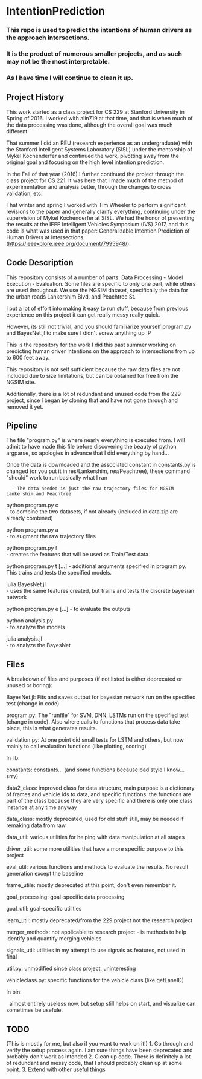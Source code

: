 # IntentionPrediction
### This repo is used to predict the intentions of human drivers as the approach intersections. 
### It is the product of numerous smaller projects, and as such may not be the most interpretable. 
### As I have time I will continue to clean it up.

## Project History 
This work started as a class project for CS 229 at Stanford University in Spring of 2016. 
I worked with alin719 at that time, and that is when much of the data processing was done, although the overall goal was much different.

That summer I did an REU (research experience as an undergraduate) with the Stanford Intelligent Systems Laboratory (SISL) under the mentorship of Mykel Kochenderfer and continued the work, pivotting away from the original goal and focusing on the high level intention prediction.

In the Fall of that year (2016) I further continued the project through the class project for CS 221.
It was here that I made much of the method of experimentation and analysis better, through the changes to cross validation, etc. 

That winter and spring I worked with Tim Wheeler to perform significant revisions to the paper and generally clarify everything, continuing under the supervision of Mykel Kochenderfer at SISL.
We had the honor of presenting the results at the IEEE Intelligent Vehicles Symposium (IVS) 2017, and this code is what was used in that paper:
    Generalizable Intention Prediction of Human Drivers at Intersections (https://ieeexplore.ieee.org/document/7995948/).

## Code Description
This repository consists of a number of parts: Data Processing - Model Execution - Evaluation. Some files are specific to only one part, while others are used throughout.
We use the NGSIM dataset, specifically the data for the urban roads Lankershim Blvd. and Peachtree St. 

I put a lot of effort into making it easy to run stuff, because from previous experience on this project it can get really messy really quick. 

However, its still not trivial, and you should familiarize yourself program.py and BayesNet.jl to make sure I didn't screw anything up :P

This is the repository for the work I did this past summer working on predicting human driver intentions on the approach to intersections from up to 600 feet away. 

This repository is not self sufficient because the raw data files are not included due to size limitations, but can be obtained for free from the NGSIM site.

Additionally, there is a lot of redundant and unused code from the 229 project, since I began by cloning that and have not gone through and removed it yet. 

## Pipeline
The file "program.py" is where nearly everything is executed from. 
I will admit to have made this file before discovering the beauty of python argparse, so apologies in advance that I did everything by hand...

Once the data is downloaded and the associated constant in constants.py is changed (or you put it in res/Lankershim, res/Peachtree), these command "should" work to run basically what I ran

      - The data needed is just the raw trajectory files for NGSIM Lankershim and Peachtree
      
python program.py c  
    - to combine the two datasets, if not already (included in data.zip are already combined)

python program.py a  
    - to augment the raw trajectory files

python program.py f  
    - creates the features that will be used as Train/Test data

python program.py t  [...] 
    - additional arguments specified in program.py. This trains and tests the specified models. 

julia BayesNet.jl       
    - uses the same features created, but trains and tests the discrete bayesian network

python program.py e [...] 
    - to evaluate the outputs

python analysis.py  
    - to analyze the models

julia analysis.jl      
    - to analyze the BayesNet


## Files
A breakdown of files and purposes (if not listed is either deprecated or unused or boring):

BayesNet.jl: Fits and saves output for bayesian network run on the specified test (change in code)

program.py: The "runfile" for SVM, DNN, LSTMs run on the specified test (change in code). Also where calls to functions that process data take place, this is what generates results.

validation.py: At one point did small tests for LSTM and others, but now mainly to call evaluation functions (like plotting, scoring)


In lib:

  constants: constants... (and some functions because bad style I know... srry)
  
  data2_class: improved class for data structure, main purpose is a dictionary of frames and vehicle ids to data, and specific functions. the functions are part of the class because they are very specific and there is only one class instance at any time anyway
  
  data_class: mostly deprecated, used for old stuff still, may be needed if remaking data from raw
  
  data_util: various utilities for helping with data manipulation at all stages
  
  driver_util: some more utilities that have a more specific purpose to this project
  
  eval_util: various functions and methods to evaluate the results. No result generation except the baseline
  
  frame_utile: mostly deprecated at this point, don't even remember it.
  
  goal_processing: goal-specific data processing
  
  goal_util: goal-specific utilities
  
  learn_util: mostly deprecated/from the 229 project not the research project
  
  merger_methods: not applicable to research project - is methods to help identify and quantify merging vehicles
  
  signals_util: utilities in my attempt to use signals as features, not used in final
  
  util.py: unmodified since class project, uninteresting
  
  vehicleclass.py: specific functions for the vehicle class (like getLaneID)
 
 
 In bin:
 
   almost entirely useless now, but setup still helps on start, and visualize can sometimes be usefule.
 
## TODO
(This is mostly for me, but also if you want to work on it!)
    1. Go through and verify the setup process again. I am sure things have been deprecated and probably don't work as intended
    2. Clean up code. There is definitely a lot of redundant and messy code, that I should probably clean up at some point.
    3. Extend with other useful things

